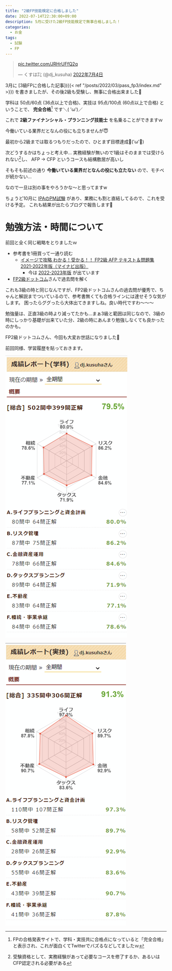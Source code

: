 ```yaml
---
title: "2級FP技能検定に合格しました"
date: 2022-07-14T22:30:00+09:00
description: 5月に受けた2級FP技能検定で無事合格しました！
categories:
  - お金
tags: 
  - 試験
  - FP
---
```


<blockquote class="twitter-tweet" data-lang="ja" data-theme="light"><p lang="zxx" dir="ltr"><a href="https://t.co/JRHrUFfQ2q">pic.twitter.com/JRHrUFfQ2q</a></p>&mdash; くすは㌠ (@dj_kusuha) <a href="https://twitter.com/dj_kusuha/status/1543847857090101251?ref_src=twsrc%5Etfw">2022年7月4日</a></blockquote> <script async src="https://platform.twitter.com/widgets.js" charset="utf-8"></script>

3月に [3級FPに合格した記事]({{< ref "/posts/2022/03/pass_fp3/index.md" >}}) を書きましたが、その後2級も受験し、無事に合格出来ました💪

学科は 50点/60点 (36点以上で合格)、実技は 95点/100点 (60点以上で合格) ということで、 **完全合格**[^1] です＼( 'ω')／

これで **2級ファイナンシャル・プランニング技能士** を名乗ることができますｗ

今働いている業界だとなんの役にも立ちませんが😇

最初から2級までは取るつもりだったので、ひとまず目標達成💪('ω'💪)

次どうするかはちょっと考え中…
実務経験が無いので1級はそのままでは受けられない[^2]し、 AFP → CFP というコースも結構敷居が高いし

そもそも前述の通り **今働いている業界だとなんの役にも立たない** ので、モチベが続かない…

なので一旦は別の事をやろうかな～と思ってますw

ちょうど10月に [IPAのPM試験](https://www.jitec.ipa.go.jp/1_11seido/pm.html) があり、業務にも割と直結してるので、これを受ける予定。
これも結果が出たらブログで報告します📝

# 勉強方法・時間について

前回と全く同じ戦略をとりましたｗ

- 参考書を1冊買って一通り読む
  - [イメージで攻略 わかる！受かる！！ FP2級 AFP テキスト＆問題集 2021-2022年版（マイナビ出版）](https://book.mynavi.jp/ec/products/detail/id=123668)
    - 今は [2022-2023年版](https://book.mynavi.jp/ec/products/detail/id=130331) が出ています
- [FP2級ドットコム](https://fp2-siken.com/)さんで過去問を解く

これも3級の時と同じなんですが、FP2級ドットコムさんの過去問が優秀で、ちゃんと解説までついているので、参考書無くても合格ラインには達せそうな気がします。
困ったらググったら大体出てきますしね。良い時代ですわ～～～

勉強量は、正直3級の時より減ってたかも…まぁ3級と範囲は同じなので、3級の時にしっかり基礎が出来ていた分、2級の時にあんまり勉強しなくても良かったのかも。

FP2級ドットコムさん、今回も大変お世話になりました🙏

前回同様、学習履歴を貼っておきます。

![FP2級ドットコムさんでの成績レポート(学科)](2022-07-14-22-22-29.png)

![FP2級ドットコムさんでの成績レポート(実技)](2022-07-14-22-22-44.png)


[^1]: FPの合格発表サイトで、学科・実技共に合格点になっていると「完全合格」と表示され、これが面白くてTwitterでバズるなどしてましたｗ
[^2]: 受験資格として、実務経験があって必要なコースを修了するか、あるいはCFP認定される必要がある
